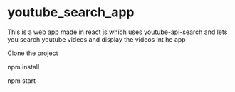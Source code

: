# youtube_search_app

This is a web app made in react js which uses youtube-api-search and lets you search youtube videos and display the videos int he app

Clone the project

npm install

npm start
